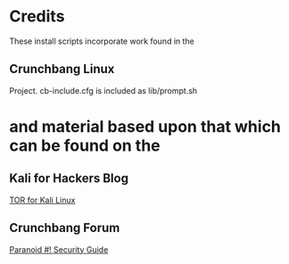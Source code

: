 Credits
=======
These install scripts incorporate work found in the

Crunchbang Linux
-------
Project. cb-include.cfg is included as lib/prompt.sh

and material based upon that which can be found on the
=======

Kali for Hackers Blog
-------
[TOR for Kali Linux](http://kali4hackers.blogspot.com/2013/06/tor-for-kali-linux.html)

Crunchbang Forum
-------
[Paranoid #! Security Guide](http://crunchbang.org/forums/viewtopic.php?id=24722)
